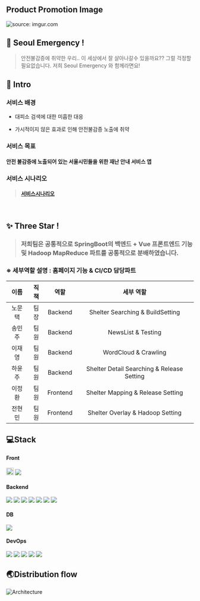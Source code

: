 ## Product Promotion Image
<img src="https://i.imgur.com/xASA8oH.png" title="source: imgur.com" />

## 🚨 Seoul Emergency ! 
> 안전불감증에 취약한 우리.. 이 세상에서 잘 살아나갈수 있을까요?? 그럴 걱정할 필요없습니다. 저희 Seoul Emergency 와 함께라면요! 

## 📌 Intro

### 서비스 배경

- 대피소 검색에 대한 미흡한 대응

- 가시적이지 않은 효과로 인해 안전불감증 노출에 취약

### 서비스 목표

 #### 안전 불감증에 노출되어 있는 서울시민들을 위한 재난 안내 서비스 앱 

### 서비스 시나리오 

> #### [서비스시나리오](https://github.com/tekies09/SeoulEmergency/blob/master/exec/Scenario.md)


<br>

## ✨ Three Star !

> ### 저희팀은 공통적으로 SpringBoot의 백엔드 + Vue 프론트엔드 기능 및 Hadoop MapReduce 파트를 공통적으로 분배하였습니다.

###  ※ 세부역할 설명 : 홈페이지 기능 & CI/CD 담당파트 

|  이름  | 직책 |   역할   |               세부 역할                |
| :----: | :--: | :------: | :------------------------------------: |
| 노문택 | 팀장 | Backend  |       Shelter Searching & BuildSetting        |
| 송민주 | 팀원 | Backend  |       NewsList & Testing        |
| 이재영 | 팀원 | Backend  | WordCloud & Crawling |
| 하윤주 | 팀원 | Backend  |       Shelter Detail Searching & Release Setting        |
| 이정환 | 팀원 | Frontend | Shelter Mapping & Release Setting |
| 전현민 | 팀원 | Frontend | Shelter Overlay & Hadoop Setting |

## 💻Stack

#### Front

<img src="https://img.shields.io/badge/vue.js-4FC08D?style=for-the-badge&logo=vue.js&logoColor=white" height="20px">
<img src="https://img.shields.io/badge/-Axios-007396?style=flat-square"/>


#### Backend
<img src="https://img.shields.io/badge/-JAVA-007396?style=flat-square&logo=java&logoColor=white">
<img src="https://img.shields.io/badge/-Spring Boot-6DB33F?style=flat-square&logo=SpringBoot&logoColor=white"/> 
<img src="https://img.shields.io/badge/-Spring%20AOP-6DB33F?style=flat-square&logo=Spring&logoColor=white"/>
<img src="https://img.shields.io/badge/-JUnit5-007396?style=flat-square&logo=java&logoColor=white"/>
<img src="https://img.shields.io/badge/-Mockito-007396?style=flat-square&logo=java&logoColor=white"/>
<img src="https://img.shields.io/badge/-Swagger-85EA2D?style=flat-square&logo=Swagger&logoColor=black"/>
<img src="https://img.shields.io/badge/-Gradle-02303A?style=flat-square&logo=Gradle"/>

#### DB
<img src="https://img.shields.io/badge/-mongoDB-6DB33F?style=flat-square&logo=mongoDB&logoColor=white">

#### DevOps
<img src="https://img.shields.io/badge/-Amazon AWS-232F3E?style=flat-square&logo=AmazonAWS&logoColor=white"/>
<img src="https://img.shields.io/badge/-Docker-2496ED?style=flat-square&logo=Docker&logoColor=white"/>
<img src="https://img.shields.io/badge/-Ngnix-181717?style=flat-square"/>
<img src="https://img.shields.io/badge/-Jenkins-D24939?style=flat-square&logo=jenkins&logoColor=black"/>
<img src="https://img.shields.io/badge/-Jira-0052CC?style=flat-square&logo=jira&logoColor=black"/>



## 🌏Distribution flow
![Architecture](img/Architecture.PNG)


